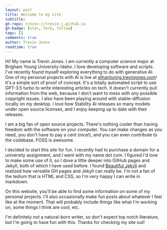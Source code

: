 ```yaml
---
layout: post
title: Welcome to my site
subtitle: 
gh-repo: trevin-j/trevin-j.github.io
gh-badge: [star, fork, follow]
tags: []
comments: true
author: Trevin Jones
readtime: true
---
```


Hi! My name is Trevin Jones. I am currently a computer science major at Brigham Young University-Idaho. I love developing software and scripts. I've recently found myself exploring everything to do with generative AI. One of my personal projects with AI is live at [ethanturing.trevinjones.com](ethanturing.trevinjones.com)! It's a simple sort of proof of concept. It's a totally automated script to use GPT-3.5 turbo to write interesting articles on tech. It doesn't currently pull information from the web, because I don't want to mess with any possible copyright issues. I also have been playing around with stable-diffusion locally on my desktop. I love how Stability AI releases so many models under open source licenses, and I enjoy keeping up to date with their releases.

I am a big fan of open source projects. There's nothing cooler than having freedom with the software on your computer. You can make changes as you need, you don't have to pay a cent (nice!), and you can even contribute to the codebase. FOSS is awesome.

I decided to start this site for fun. I recently had to purchase a domain for a university assignment, and I went with my name dot com. I figured I'd love to make some use of it, so I dove a little deeper into GitHub pages and Jekyll, both of which I have used before. I found [Beautiful Jekyll](https://github.com/daattali/beautiful-jekyll) and realized how versatile GH pages and Jekyll can really be. I'm not a fan of the tedium that is HTML and CSS, so I'm very happy I can write in markdown.

On this website, you'll be able to find some information on some of my personal projects. I'll also occasionally make fun posts about whatever I feel like at the moment. That will probably include things like what I'm working on, some things I think are cool, etc.

I'm definitely not a natural-born writer, so don't expect top notch literature, but I'm going to have fun with this. Thanks for checking my site out!
